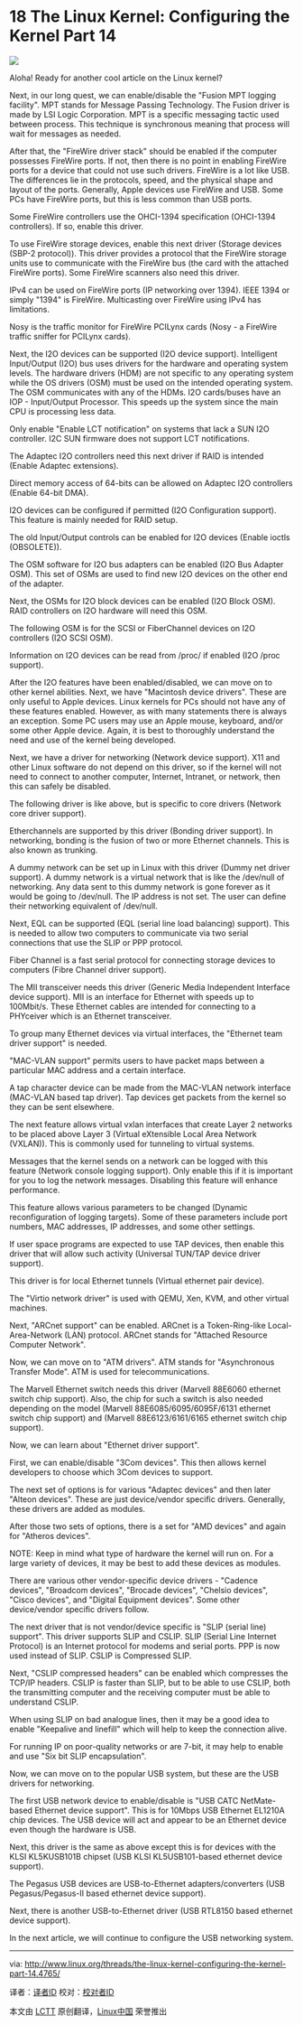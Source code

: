 18 The Linux Kernel: Configuring the Kernel Part 14
================================================================================
![](http://www.linux.org/attachments/slide-jpg.566/)

Aloha! Ready for another cool article on the Linux kernel?

Next, in our long quest, we can enable/disable the "Fusion MPT logging facility". MPT stands for Message Passing Technology. The Fusion driver is made by LSI Logic Corporation. MPT is a specific messaging tactic used between process. This technique is synchronous meaning that process will wait for messages as needed.

After that, the "FireWire driver stack" should be enabled if the computer possesses FireWire ports. If not, then there is no point in enabling FireWire ports for a device that could not use such drivers. FireWire is a lot like USB. The differences lie in the protocols, speed, and the physical shape and layout of the ports. Generally, Apple devices use FireWire and USB. Some PCs have FireWire ports, but this is less common than USB ports.

Some FireWire controllers use the OHCI-1394 specification (OHCI-1394 controllers). If so, enable this driver.

To use FireWire storage devices, enable this next driver (Storage devices (SBP-2 protocol)). This driver provides a protocol that the FireWire storage units use to communicate with the FireWire bus (the card with the attached FireWire ports). Some FireWire scanners also need this driver.

IPv4 can be used on FireWire ports (IP networking over 1394). IEEE 1394 or simply "1394" is FireWire. Multicasting over FireWire using IPv4 has limitations.

Nosy is the traffic monitor for FireWire PCILynx cards (Nosy - a FireWire traffic sniffer for PCILynx cards).

Next, the I2O devices can be supported (I2O device support). Intelligent Input/Output (I2O) bus uses drivers for the hardware and operating system levels. The hardware drivers (HDM) are not specific to any operating system while the OS drivers (OSM) must be used on the intended operating system. The OSM communicates with any of the HDMs. I2O cards/buses have an IOP - Input/Output Processor. This speeds up the system since the main CPU is processing less data.

Only enable "Enable LCT notification" on systems that lack a SUN I2O controller. I2C SUN firmware does not support LCT notifications.

The Adaptec I2O controllers need this next driver if RAID is intended (Enable Adaptec extensions).

Direct memory access of 64-bits can be allowed on Adaptec I2O controllers (Enable 64-bit DMA).

I2O devices can be configured if permitted (I2O Configuration support). This feature is mainly needed for RAID setup.

The old Input/Output controls can be enabled for I2O devices (Enable ioctls (OBSOLETE)).

The OSM software for I2O bus adapters can be enabled (I2O Bus Adapter OSM). This set of OSMs are used to find new I2O devices on the other end of the adapter.

Next, the OSMs for I2O block devices can be enabled (I2O Block OSM). RAID controllers on I2O hardware will need this OSM.

The following OSM is for the SCSI or FiberChannel devices on I2O controllers (I2O SCSI OSM).

Information on I2O devices can be read from /proc/ if enabled (I2O /proc support).

After the I2O features have been enabled/disabled, we can move on to other kernel abilities. Next, we have "Macintosh device drivers". These are only useful to Apple devices. Linux kernels for PCs should not have any of these features enabled. However, as with many statements there is always an exception. Some PC users may use an Apple mouse, keyboard, and/or some other Apple device. Again, it is best to thoroughly understand the need and use of the kernel being developed.

Next, we have a driver for networking (Network device support). X11 and other Linux software do not depend on this driver, so if the kernel will not need to connect to another computer, Internet, Intranet, or network, then this can safely be disabled.

The following driver is like above, but is specific to core drivers (Network core driver support).

Etherchannels are supported by this driver (Bonding driver support). In networking, bonding is the fusion of two or more Ethernet channels. This is also known as trunking.

A dummy network can be set up in Linux with this driver (Dummy net driver support). A dummy network is a virtual network that is like the /dev/null of networking. Any data sent to this dummy network is gone forever as it would be going to /dev/null. The IP address is not set. The user can define their networking equivalent of /dev/null.

Next, EQL can be supported (EQL (serial line load balancing) support). This is needed to allow two computers to communicate via two serial connections that use the SLIP or PPP protocol.

Fiber Channel is a fast serial protocol for connecting storage devices to computers (Fibre Channel driver support).

The MII transceiver needs this driver (Generic Media Independent Interface device support). MII is an interface for Ethernet with speeds up to 100Mbit/s. These Ethernet cables are intended for connecting to a PHYceiver which is an Ethernet transceiver.

To group many Ethernet devices via virtual interfaces, the "Ethernet team driver support" is needed.

"MAC-VLAN support" permits users to have packet maps between a particular MAC address and a certain interface.

A tap character device can be made from the MAC-VLAN network interface (MAC-VLAN based tap driver). Tap devices get packets from the kernel so they can be sent elsewhere.

The next feature allows virtual vxlan interfaces that create Layer 2 networks to be placed above Layer 3 (Virtual eXtensible Local Area Network (VXLAN)). This is commonly used for tunneling to virtual systems.

Messages that the kernel sends on a network can be logged with this feature (Network console logging support). Only enable this if it is important for you to log the network messages. Disabling this feature will enhance performance.

This feature allows various parameters to be changed (Dynamic reconfiguration of logging targets). Some of these parameters include port numbers, MAC addresses, IP addresses, and some other settings.

If user space programs are expected to use TAP devices, then enable this driver that will allow such activity (Universal TUN/TAP device driver support).

This driver is for local Ethernet tunnels (Virtual ethernet pair device).

The "Virtio network driver" is used with QEMU, Xen, KVM, and other virtual machines.

Next, "ARCnet support" can be enabled. ARCnet is a Token-Ring-like Local-Area-Network (LAN) protocol. ARCnet stands for "Attached Resource Computer Network".

Now, we can move on to "ATM drivers". ATM stands for "Asynchronous Transfer Mode". ATM is used for telecommunications.

The Marvell Ethernet switch needs this driver (Marvell 88E6060 ethernet switch chip support). Also, the chip for such a switch is also needed depending on the model (Marvell 88E6085/6095/6095F/6131 ethernet switch chip support) and (Marvell 88E6123/6161/6165 ethernet switch chip support).

Now, we can learn about "Ethernet driver support".

First, we can enable/disable "3Com devices". This then allows kernel developers to choose which 3Com devices to support.

The next set of options is for various "Adaptec devices" and then later "Alteon devices".
These are just device/vendor specific drivers. Generally, these drivers are added as modules.

After those two sets of options, there is a set for "AMD devices" and again for "Atheros devices".

NOTE: Keep in mind what type of hardware the kernel will run on. For a large variety of devices, it may be best to add these devices as modules.

There are various other vendor-specific device drivers - "Cadence devices", "Broadcom devices", "Brocade devices", "Chelsio devices", "Cisco devices", and "Digital Equipment devices". Some other device/vendor specific drivers follow.

The next driver that is not vendor/device specific is "SLIP (serial line) support". This driver supports SLIP and CSLIP. SLIP (Serial Line Internet Protocol) is an Internet protocol for modems and serial ports. PPP is now used instead of SLIP. CSLIP is Compressed SLIP.

Next, "CSLIP compressed headers" can be enabled which compresses the TCP/IP headers. CSLIP is faster than SLIP, but to be able to use CSLIP, both the transmitting computer and the receiving computer must be able to understand CSLIP.

When using SLIP on bad analogue lines, then it may be a good idea to enable "Keepalive and linefill" which will help to keep the connection alive.

For running IP on poor-quality networks or are 7-bit, it may help to enable and use "Six bit SLIP encapsulation".

Now, we can move on to the popular USB system, but these are the USB drivers for networking.

The first USB network device to enable/disable is "USB CATC NetMate-based Ethernet device support". This is for 10Mbps USB Ethernet EL1210A chip devices. The USB device will act and appear to be an Ethernet device even though the hardware is USB.

Next, this driver is the same as above except this is for devices with the KLSI KL5KUSB101B chipset (USB KLSI KL5USB101-based ethernet device support).

The Pegasus USB devices are USB-to-Ethernet adapters/converters (USB Pegasus/Pegasus-II based ethernet device support).

Next, there is another USB-to-Ethernet driver (USB RTL8150 based ethernet device support).

In the next article, we will continue to configure the USB networking system.

--------------------------------------------------------------------------------

via: http://www.linux.org/threads/the-linux-kernel-configuring-the-kernel-part-14.4765/

译者：[译者ID](https://github.com/译者ID) 校对：[校对者ID](https://github.com/校对者ID)

本文由 [LCTT](https://github.com/LCTT/TranslateProject) 原创翻译，[Linux中国](http://linux.cn/) 荣誉推出